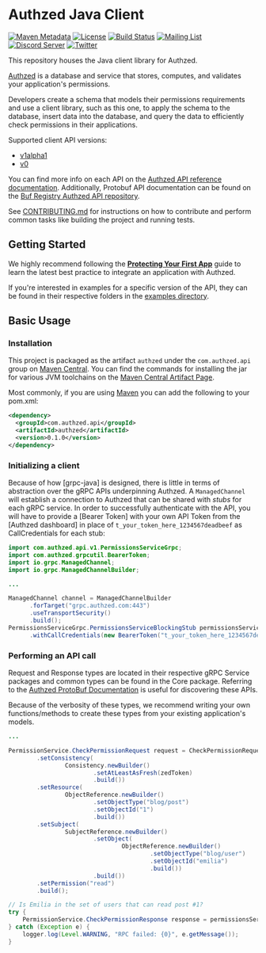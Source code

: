 # Authzed Java Client

[![Maven Metadata](https://img.shields.io/maven-metadata/v?metadataUrl=https%3A%2F%2Frepo1.maven.org%2Fmaven2%2Fcom%2Fauthzed%2Fapi%2Fauthzed%2Fmaven-metadata.xml)](https://search.maven.org/artifact/com.authzed.api/authzed/0.1.0/jar)
[![License](https://img.shields.io/badge/license-Apache--2.0-blue.svg)](https://www.apache.org/licenses/LICENSE-2.0.html)
[![Build Status](https://github.com/authzed/authzed-java/workflows/build/badge.svg)](https://github.com/authzed/authzed-java/actions)
[![Mailing List](https://img.shields.io/badge/email-google%20groups-4285F4)](https://groups.google.com/g/authzed-oss)
[![Discord Server](https://img.shields.io/discord/844600078504951838?color=7289da&logo=discord "Discord Server")](https://discord.gg/jTysUaxXzM)
[![Twitter](https://img.shields.io/twitter/follow/authzed?color=%23179CF0&logo=twitter&style=flat-square)](https://twitter.com/authzed)

This repository houses the Java client library for Authzed.

[Authzed] is a database and service that stores, computes, and validates your application's permissions.

Developers create a schema that models their permissions requirements and use a client library, such as this one, to apply the schema to the database, insert data into the database, and query the data to efficiently check permissions in their applications.

Supported client API versions:
- [v1alpha1](https://docs.authzed.com/reference/api#authzedapiv1alpha1)
- [v0](https://docs.authzed.com/reference/api#authzedapiv0)

You can find more info on each API on the [Authzed API reference documentation].
Additionally, Protobuf API documentation can be found on the [Buf Registry Authzed API repository].

See [CONTRIBUTING.md] for instructions on how to contribute and perform common tasks like building the project and running tests.

[Authzed]: https://authzed.com
[Authzed API Reference documentation]: https://docs.authzed.com/reference/api
[Buf Registry Authzed API repository]: https://buf.build/authzed/api/docs/main
[CONTRIBUTING.md]: CONTRIBUTING.md

## Getting Started

We highly recommend following the **[Protecting Your First App]** guide to learn the latest best practice to integrate an application with Authzed.

If you're interested in examples for a specific version of the API, they can be found in their respective folders in the [examples directory].

[Protecting Your First App]: https://docs.authzed.com/guides/first-app
[examples directory]: /examples

## Basic Usage

### Installation

This project is packaged as the artifact `authzed` under the `com.authzed.api` group on [Maven Central].
You can find the commands for installing the jar for various JVM toolchains on the [Maven Central Artifact Page].

Most commonly, if you are using [Maven] you can add the following to your pom.xml:

```xml
<dependency>
  <groupId>com.authzed.api</groupId>
  <artifactId>authzed</artifactId>
  <version>0.1.0</version>
</dependency>
```

[Maven Central]: https://maven.apache.org/repository/index.html
[Maven Central Artifact Page]: https://search.maven.org/artifact/com.authzed.api/authzed/0.0.1/jar
[Maven]: https://maven.apache.org

### Initializing a client

Because of how [grpc-java] is designed, there is little in terms of abstraction over the gRPC APIs underpinning Authzed.
A `ManagedChannel` will establish a connection to Authzed that can be shared with _stubs_ for each gRPC service.
In order to successfully authenticate with the API, you will have to provide a [Bearer Token] with your own API Token from the [Authzed dashboard] in place of `t_your_token_here_1234567deadbeef` as CallCredentials for each stub:

```java
import com.authzed.api.v1.PermissionsServiceGrpc;
import com.authzed.grpcutil.BearerToken;
import io.grpc.ManagedChannel;
import io.grpc.ManagedChannelBuilder;

...

ManagedChannel channel = ManagedChannelBuilder
      .forTarget("grpc.authzed.com:443")
      .useTransportSecurity()
      .build();
PermissionsServiceGrpc.PermissionsServiceBlockingStub permissionsService = PermissionsServiceGrpc.newBlockingStub(channel)
      .withCallCredentials(new BearerToken("t_your_token_here_1234567deadbeef"));
```

### Performing an API call

Request and Response types are located in their respective gRPC Service packages and common types can be found in the Core package.
Referring to the [Authzed ProtoBuf Documentation] is useful for discovering these APIs.


Because of the verbosity of these types, we recommend writing your own functions/methods to create these types from your existing application's models.

[Authzed Protobuf Documentation]: https://buf.build/authzed/api/docs/main

```java
...

PermissionService.CheckPermissionRequest request = CheckPermissionRequest.newBuilder()
        .setConsistency(
                Consistency.newBuilder()
                        .setAtLeastAsFresh(zedToken)
                        .build())
        .setResource(
                ObjectReference.newBuilder()
                        .setObjectType("blog/post")
                        .setObjectId("1")
                        .build())
        .setSubject(
                SubjectReference.newBuilder()
                        .setObject(
                                ObjectReference.newBuilder()
                                        .setObjectType("blog/user")
                                        .setObjectId("emilia")
                                        .build())
                        .build())
        .setPermission("read")
        .build();

// Is Emilia in the set of users that can read post #1?
try {
    PermissionService.CheckPermissionResponse response = permissionsService.checkPermission(request);
} catch (Exception e) {
    logger.log(Level.WARNING, "RPC failed: {0}", e.getMessage());
}
```
